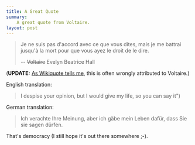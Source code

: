 ```yaml
---
title: A Great Quote
summary:
    A great quote from Voltaire.
layout: post
---
```


> Je ne suis pas d'accord avec ce que vous dites, mais
> je me battrai jusqu'à la mort pour que vous ayez le droit
> de le dire.
>
> -- <del>Voltaire</del> Evelyn Beatrice Hall

(**UPDATE:** [As Wikiquote tells me][wikiquote], this is often wrongly attributed to Voltaire.)

English translation:

> I despise your opinion, but I would give my life, so you can say it")

German translation:

> Ich verachte Ihre Meinung, aber ich gäbe mein Leben
> dafür, dass Sie sie sagen dürfen.

That's democracy (I still hope it's out there somewhere ;-).


[wikiquote]:    http://en.wikiquote.org/wiki/Voltaire   "Quotes by Voltaire"

